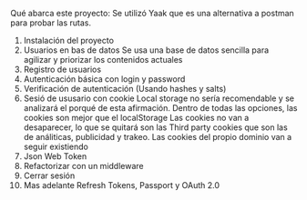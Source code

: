 Qué abarca este proyecto:
Se utilizó Yaak que es una alternativa a postman para probar las rutas.

1. Instalación del proyecto
2. Usuarios en bas de datos 
    Se usa una base de datos sencilla para agilizar y priorizar los contenidos actuales
3. Registro de usuarios
4. Autenticación básica con login y password
5. Verificación de autenticación (Usando hashes y salts)
6. Sesió de ususario con cookie
    Local storage no sería recomendable y se analizará el porqué de esta afirmación.
    Dentro de todas las opciones, las cookies son mejor que el localStorage
    Las cookies no van a desaparecer, lo que se quitará son las Third party cookies que son
    las de análiticas, publicidad y trakeo.
    Las cookies del propio dominio van a seguir existiendo
7. Json Web Token
8. Refactorizar con un middleware
9. Cerrar sesión
10. Mas adelante Refresh Tokens, Passport y OAuth 2.0